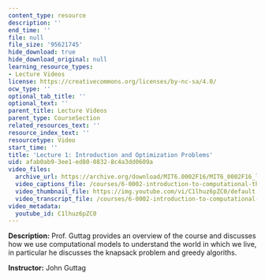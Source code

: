 ```yaml
---
content_type: resource
description: ''
end_time: ''
file: null
file_size: '95621745'
hide_download: true
hide_download_original: null
learning_resource_types:
- Lecture Videos
license: https://creativecommons.org/licenses/by-nc-sa/4.0/
ocw_type: ''
optional_tab_title: ''
optional_text: ''
parent_title: Lecture Videos
parent_type: CourseSection
related_resources_text: ''
resource_index_text: ''
resourcetype: Video
start_time: ''
title: 'Lecture 1: Introduction and Optimization Problems'
uid: afab0ab9-3ee1-ed80-0832-8c4a3dd0609a
video_files:
  archive_url: https://archive.org/download/MIT6.0002F16/MIT6_0002F16_lec01_300k.mp4
  video_captions_file: /courses/6-0002-introduction-to-computational-thinking-and-data-science-fall-2016/663807dc409052db97795d0016d6ffe1_C1lhuz6pZC0.vtt
  video_thumbnail_file: https://img.youtube.com/vi/C1lhuz6pZC0/default.jpg
  video_transcript_file: /courses/6-0002-introduction-to-computational-thinking-and-data-science-fall-2016/1a33a68ce69d3931e73e60bf586ec7f0_C1lhuz6pZC0.pdf
video_metadata:
  youtube_id: C1lhuz6pZC0
---
```


**Description:** Prof. Guttag provides an overview of the course and discusses how we use computational models to understand the world in which we live, in particular he discusses the knapsack problem and greedy algoriths.

**Instructor:** John Guttag

